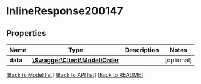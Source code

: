 # InlineResponse200147

## Properties
Name | Type | Description | Notes
------------ | ------------- | ------------- | -------------
**data** | [**\Swagger\Client\Model\Order**](Order.md) |  | [optional] 

[[Back to Model list]](../../README.md#documentation-for-models) [[Back to API list]](../../README.md#documentation-for-api-endpoints) [[Back to README]](../../README.md)

